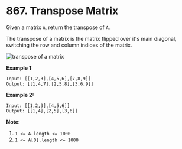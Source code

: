 # 867. Transpose Matrix

Given a matrix `A`, return the transpose of `A`.

The transpose of a matrix is the matrix flipped over it's main diagonal, switching the row and column indices of the matrix.

![transpose of a matrix](https://assets.leetcode.com/uploads/2019/10/20/hint_transpose.png)

**Example 1:**

```()
Input: [[1,2,3],[4,5,6],[7,8,9]]
Output: [[1,4,7],[2,5,8],[3,6,9]]
```

**Example 2:**

```()
Input: [[1,2,3],[4,5,6]]
Output: [[1,4],[2,5],[3,6]]
```

**Note:**

1. `1 <= A.length <= 1000`
2. `1 <= A[0].length <= 1000`
